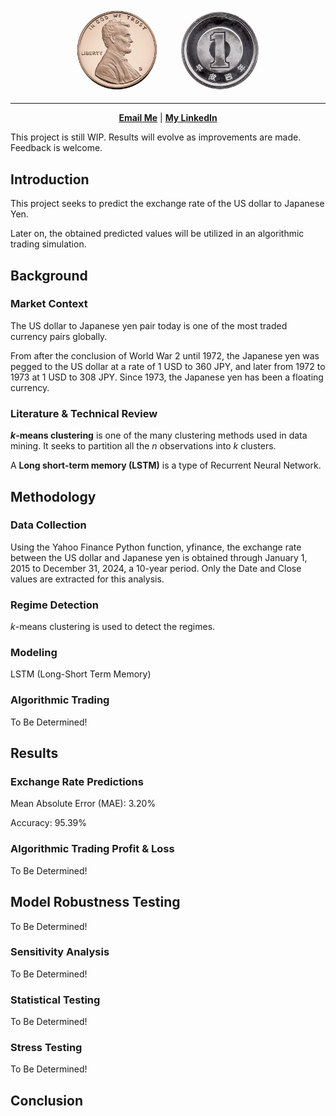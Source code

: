 <!-- markdownlint-disable first-line-h1 -->
<!-- markdownlint-disable html -->
<!-- markdownlint-disable no-duplicate-header -->

<a name="top"></a>
<div align="center">
  <img src="./figures/USDJPY.png" style="width: 300px;"/>
</div>

---

<div align="center">
   <a href="mailto:erik.staszewski@gmail.com"><b>Email Me</b></a> | <a href="https://www.linkedin.com/in/estaszewski/"><b>My LinkedIn</b></a></b></a>
</div>

This project is still WIP. Results will evolve as improvements are made. Feedback is welcome.

## Introduction

This project seeks to predict the exchange rate of the US dollar to Japanese Yen.

Later on, the obtained predicted values will be utilized in an algorithmic trading simulation.

## Background

### Market Context

The US dollar to Japanese yen pair today is one of the most traded currency pairs globally.

From after the conclusion of World War 2 until 1972, the Japanese yen was pegged to the US dollar at a rate of 1 USD to 360 JPY, and later from 1972 to 1973 at 1 USD to 308 JPY. Since 1973, the Japanese yen has been a floating currency.

### Literature & Technical Review

**$k$-means clustering** is one of the many clustering methods used in data mining. It seeks to partition all the $n$ observations into $k$ clusters. 

A **Long short-term memory (LSTM)** is a type of Recurrent Neural Network.

## Methodology

### Data Collection

Using the Yahoo Finance Python function, yfinance, the exchange rate between the US dollar and Japanese yen is obtained through January 1, 2015 to December 31, 2024, a 10-year period. Only the Date and Close values are extracted for this analysis.

### Regime Detection

$k$-means clustering is used to detect the regimes.

### Modeling

LSTM (Long-Short Term Memory)

### Algorithmic Trading

To Be Determined!

## Results

### Exchange Rate Predictions

Mean Absolute Error (MAE): 3.20%

Accuracy: 95.39%

### Algorithmic Trading Profit & Loss

To Be Determined!

## Model Robustness Testing

To Be Determined!

### Sensitivity Analysis

To Be Determined!

### Statistical Testing

To Be Determined!

### Stress Testing

To Be Determined!

## Conclusion
